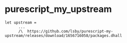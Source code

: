 # purescript_my_upstream

```
let upstream =
      ...
      /\  https://github.com/lsby/purescript-my-upstream/releases/download/1656716058/packages.dhall
